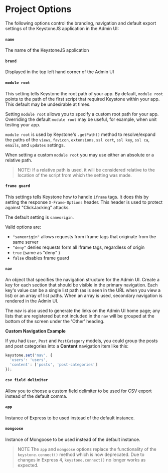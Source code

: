
# Project Options

The following options control the branding, navigation and default export settings of the KeystoneJS application in the Admin UI:

<h4 data-primitive-type="String"><code>name</code></h4>

The name of the KeystoneJS application

<h4 data-primitive-type="String"><code>brand</code></h4>

Displayed in the top left hand corner of the Admin UI

<h4 data-primitive-type="String"><code>module root</code></h4>

This setting tells Keystone the root path of your app. By default, `module root` points to the path of the first script that required Keystone within your app. This default may be undesirable at times.

Setting `module root` allows you to specify a custom root path for your app. Overriding the default `module root` may be useful, for example, when unit testing your app.

`module root` is used by Keystone's `.getPath()` method to resolve/expand the paths of the `views`, `favicon`, `extensions`, `ssl cert`, `ssl key`, `ssl ca`, `emails`, and `updates` settings.

When setting a custom `module root` you may use either an absolute or a relative path.

> NOTE: If a relative path is used, it will be considered relative to the location of the script from which the setting was made.

<h4 data-primitive-type="String|Boolean"><code>frame guard</code></h4>

This settings tells Keystone how to handle `iframe` tags. It does this by setting the response `X-Frame-Options` header. This header is used to protect against "ClickJacking" attacks.

The default setting is `sameorigin`.

Valid options are:

- `"sameorigin"` allows requests from iframe tags that originate from the same server
- `"deny"` denies requests form all iframe tags, regardless of origin
- `true` (same as "deny" )
- `false` disables frame guard

<h4 data-primitive-type="Object"><code>nav</code></h4>

An object that specifies the navigation structure for the Admin UI. Create a key for each section that should be visible in the primary navigation. Each key's value can be a single list path (as is seen in the URL when you view a list) or an array of list paths. When an array is used, secondary navigation is rendered in the Admin UI.

The nav is also used to generate the links on the Admin UI home page; any lists that are registered but not included in the `nav` will be grouped at the bottom of the screen under the 'Other' heading.

**Custom Navigation Example**

If you had `User`, `Post` and `PostCategory` models, you could group the posts and post categories into a **Content** navigation item like this:

```javascript
keystone.set('nav', {
  'users': 'users',
  'content': ['posts', 'post-categories']
});
```

<h4 data-primitive-type="String"><code>csv field delimiter</code></h4>

Allow you to choose a custom field delimiter to be used for CSV export instead of the default comma.

<h4 data-primitive-type="Object"><code>app</code></h4>

Instance of Express to be used instead of the default instance.

<h4 data-primitive-type="Object"><code>mongoose</code></h4>

Instance of Mongoose to be used instead of the default instance.

> NOTE
> The `app` and `mongoose` options replace the functionality of the `keystone.connect()` method which is now deprecated. Due to changes in Express 4, `keystone.connect()` no longer works as expected.
